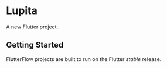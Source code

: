 # Lupita

A new Flutter project.

## Getting Started

FlutterFlow projects are built to run on the Flutter _stable_ release.
